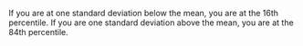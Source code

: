 
If you are at one standard deviation below the mean, you are at the 16th percentile. If you are one standard deviation above the mean, you are at the 84th percentile.
